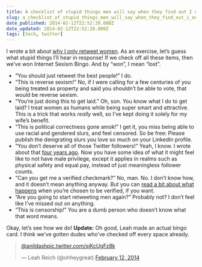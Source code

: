 ```yaml
---
title: A checklist of stupid things men will say when they find out I only retweet women
slug: a_checklist_of_stupid_things_men_will_say_when_they_find_out_i_only_retweet_women
date_published: 2014-02-12T22:52:28.000Z
date_updated: 2014-02-12T22:52:28.000Z
tags: [tech, twitter]
---
```


I wrote a bit about [why I only retweet women](https://medium.com/p/79403a7eade1). As an exercise, let’s guess what stupid things I’ll hear in response! If we check off all these items, then we’ve won Internet Sexism Bingo. And by “won”, I mean “lost”.

- “You should just retweet the best people!” I do.
- “This is reverse sexism!” No, if I were calling for a few centuries of you being treated as property and said you shouldn’t be able to vote, that would be reverse sexism.
- “You’re just doing this to get laid.” Oh, son. You know what I do to get laid? I treat women as humans while being super smart and attractive. This is a trick that works *really* well, so I’ve kept doing it solely for my wife’s benefit.
- “This is political correctness gone amok!” I get it, you miss being able to use racial and gendered slurs, and feel censored. So be free: Please publish the denigrating slurs you love so much on your LinkedIn profile.
- “You don’t deserve all of those Twitter followers!” Yeah, I know. I wrote about that [four years ago](http://dashes.com/anil/2010/01/nobody-has-a-million-twitter-followers.html). Now you have some idea of what it might feel like to not have male privilege, except it applies in realms such as physical safety and equal pay, instead of just meaningless follower counts.
- “Can you get me a verified checkmark?” No, man. No. I don’t know how, and it doesn’t mean anything anyway. But you can [read a bit about what happens](http://dashes.com/anil/2010/01/nobody-has-a-million-twitter-followers.html) when you’re chosen to be verified, if you want.
- “Are you going to start retweeting men again?” Probably not? I don’t feel like I’ve missed out on anything.
- “This is censorship!” You are a dumb person who doesn’t know what that word means.

Okay, let’s see how we do!
**Update:** Oh good, Leah made an actual bingo card. I think we’ve gotten dudes who’ve checked off every space already.

> [@anildash](https://twitter.com/anildash)[pic.twitter.com/sjKcUgFz8k](http://t.co/sjKcUgFz8k)
> 
> — Leah Reich (@ohheygreat) [February 12, 2014](https://twitter.com/ohheygreat/statuses/433750477633646592)
